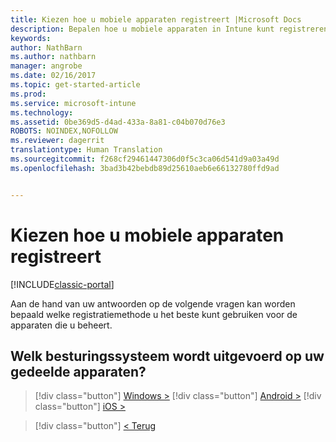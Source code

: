 ```yaml
---
title: Kiezen hoe u mobiele apparaten registreert |Microsoft Docs
description: Bepalen hoe u mobiele apparaten in Intune kunt registreren door enkele eenvoudige vragen te beantwoorden
keywords: 
author: NathBarn
ms.author: nathbarn
manager: angrobe
ms.date: 02/16/2017
ms.topic: get-started-article
ms.prod: 
ms.service: microsoft-intune
ms.technology: 
ms.assetid: 0be369d5-d4ad-433a-8a81-c04b070d76e3
ROBOTS: NOINDEX,NOFOLLOW
ms.reviewer: dagerrit
translationtype: Human Translation
ms.sourcegitcommit: f268cf29461447306d0f5c3ca06d541d9a03a49d
ms.openlocfilehash: 3bad3b42bebdb89d25610aeb6e66132780ffd9ad


---
```

# <a name="choose-how-to-enroll-mobile-devices"></a>Kiezen hoe u mobiele apparaten registreert

[!INCLUDE[classic-portal](../includes/classic-portal.md)]

Aan de hand van uw antwoorden op de volgende vragen kan worden bepaald welke registratiemethode u het beste kunt gebruiken voor de apparaten die u beheert.

## <a name="what-operating-system-are-your-shared-devices-running"></a>**Welk besturingssysteem wordt uitgevoerd op uw gedeelde apparaten?**

> [!div class="button"]
[Windows >](/intune/deploy-use/enroll-corporate-owned-devices-with-the-device-enrollment-manager-in-microsoft-intune)
> [!div class="button"]
[Android >](/intune/deploy-use/enroll-corporate-owned-devices-with-the-device-enrollment-manager-in-microsoft-intune)
> [!div class="button"]
[iOS >](choose-how-to-enroll-devices5.md)

> [!div class="button"]
[< Terug](choose-how-to-enroll-devices3.md)



<!--HONumber=Dec16_HO3-->


